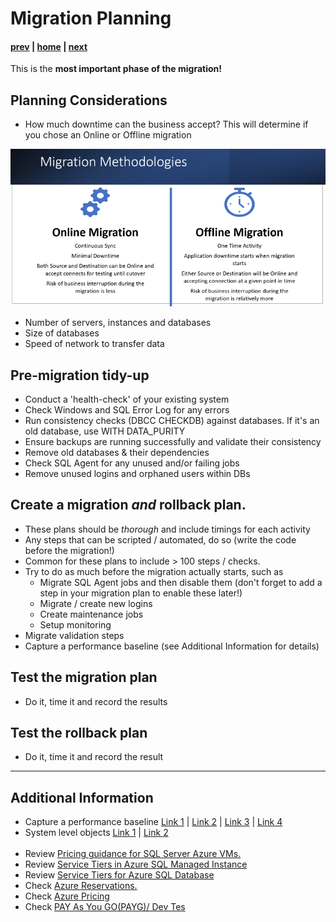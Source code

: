 # Migration Planning

#### [prev](./remediation.md) | [home](./readme.md)  | [next](./migrationexecution.md)

This is the **most important phase of the migration!** </br>

## Planning Considerations
* How much downtime can the business accept? This will determine if you chose an Online or Offline migration

![migration planning](/images/MigrationPlanning.png)

* Number of servers, instances and databases
* Size of databases
* Speed of network to transfer data

## Pre-migration tidy-up
* Conduct a 'health-check' of your existing system
* Check Windows and SQL Error Log for any errors
* Run consistency checks (DBCC CHECKDB) against databases. If it's an old database, use WITH DATA_PURITY
* Ensure backups are running successfully and validate their consistency
* Remove old databases & their dependencies
* Check SQL Agent  for any unused and/or failing jobs
* Remove unused logins and orphaned users within DBs

## Create a migration _and_ rollback plan. 
* These plans should be _thorough_ and include timings for each activity
* Any steps that can be scripted / automated, do so (write the code before the migration!)
* Common for these plans to include > 100 steps / checks.
* Try to do as much before the migration actually starts, such as
  * Migrate SQL Agent jobs and then disable them (don't forget to add a step in your migration plan to enable these later!)
  * Migrate / create new logins
  * Create maintenance jobs
  * Setup monitoring
* Migrate validation steps
* Capture a performance baseline (see Additional Information for details)

## Test the migration plan
* Do it, time it and record the results

## Test the rollback plan
* Do it, time it and record the result
---

## Additional Information
* Capture a performance baseline [Link 1](https://docs.microsoft.com/en-us/azure/azure-sql/virtual-machines/windows/performance-guidelines-best-practices-collect-baseline) | [Link 2](https://docs.microsoft.com/en-us/sql/relational-databases/performance/performance-monitoring-and-tuning-tools?view=sql-server-ver15) | [Link 3](https://docs.microsoft.com/en-us/sql/relational-databases/performance/establish-a-performance-baseline?view=sql-server-2017) | [Link 4](https://docs.microsoft.com/en-us/azure/azure-sql/migration-guides/managed-instance/sql-server-to-managed-instance-performance-baseline)
* System level objects [Link 1](https://docs.microsoft.com/en-us/sql/relational-databases/databases/manage-metadata-when-making-a-database-available-on-another-server?view=sql-server-ver15) | [Link 2](https://techcommunity.microsoft.com/t5/azure-sql-blog/automate-migration-to-sql-managed-instance-using-azure/ba-p/830801)</br> </br>
* Review [Pricing guidance for SQL Server Azure VMs.](https://docs.microsoft.com/en-us/azure/azure-sql/virtual-machines/windows/pricing-guidance)
* Review [Service Tiers in Azure SQL Managed Instance](https://docs.microsoft.com/en-us/azure/azure-sql/managed-instance/sql-managed-instance-paas-overview?view=azuresql#service-tiers)
* Review [Service Tiers for Azure SQL Database](https://docs.microsoft.com/en-us/azure/azure-sql/database/sql-database-paas-overview?view=azuresql#service-tiers)
* Check [Azure Reservations.](https://docs.microsoft.com/en-us/azure/cost-management-billing/reservations/save-compute-costs-reservations)
* Check [Azure Pricing](https://azure.microsoft.com/en-in/pricing/)
* Check [PAY As You GO(PAYG)/ Dev Tes](https://azure.microsoft.com/en-us/pricing/dev-test/#overview)